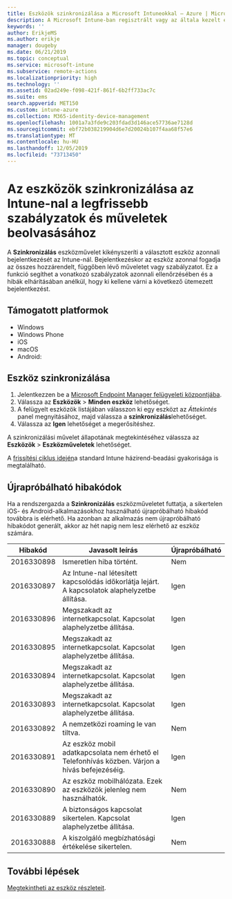 ```yaml
---
title: Eszközök szinkronizálása a Microsoft Intuneokkal – Azure | Microsoft Docs
description: A Microsoft Intune-ban regisztrált vagy az általa kezelt eszközök szinkronizálásával az eszközök beolvashatják a legfrissebb szabályzatokat és műveleteket. Az Azure Portallal való szinkronizálás lépései és az újrapróbálható hibakódok.
keywords: ''
author: ErikjeMS
ms.author: erikje
manager: dougeby
ms.date: 06/21/2019
ms.topic: conceptual
ms.service: microsoft-intune
ms.subservice: remote-actions
ms.localizationpriority: high
ms.technology: ''
ms.assetid: 02ad249e-f098-421f-861f-6b2ff733ac7c
ms.suite: ems
search.appverid: MET150
ms.custom: intune-azure
ms.collection: M365-identity-device-management
ms.openlocfilehash: 1001a7a3fde9c203fdad3d146ace57736ae7128d
ms.sourcegitcommit: ebf72b038219904d6e7d20024b107f4aa68f57e6
ms.translationtype: MT
ms.contentlocale: hu-HU
ms.lasthandoff: 12/05/2019
ms.locfileid: "73713450"
---
```

# <a name="sync-devices-to-get-the-latest-policies-and-actions-with-intune"></a>Az eszközök szinkronizálása az Intune-nal a legfrissebb szabályzatok és műveletek beolvasásához


A **Szinkronizálás** eszközművelet kikényszeríti a választott eszköz azonnali bejelentkezését az Intune-nál. Bejelentkezéskor az eszköz azonnal fogadja az összes hozzárendelt, függőben lévő műveletet vagy szabályzatot. Ez a funkció segíthet a vonatkozó szabályzatok azonnali ellenőrzésében és a hibák elhárításában anélkül, hogy ki kellene várni a következő ütemezett bejelentkezést.

## <a name="supported-platforms"></a>Támogatott platformok

- Windows
- Windows Phone
- iOS
- macOS
- Android:

## <a name="sync-a-device"></a>Eszköz szinkronizálása

1. Jelentkezzen be a [Microsoft Endpoint Manager felügyeleti központjába](https://go.microsoft.com/fwlink/?linkid=2109431). 
3. Válassza az **Eszközök** > **Minden eszköz** lehetőséget.
4. A felügyelt eszközök listájában válasszon ki egy eszközt az *Áttekintés* panel megnyitásához, majd válassza a **szinkronizálás**lehetőséget.
5. Válassza az **Igen** lehetőséget a megerősítéshez.

A szinkronizálási művelet állapotának megtekintéséhez válassza az **Eszközök** > **Eszközműveletek** lehetőséget.

A [frissítési ciklus idején](../configuration/device-profile-troubleshoot.md#how-long-does-it-take-for-devices-to-get-a-policy-profile-or-app-after-they-are-assigned)a standard Intune házirend-beadási gyakorisága is megtalálható.

## <a name="retryable-error-codes"></a>Újrapróbálható hibakódok

Ha a rendszergazda a **Szinkronizálás** eszközműveletet futtatja, a sikertelen iOS- és Android-alkalmazásokhoz használható újrapróbálható hibakód továbbra is elérhető. Ha azonban az alkalmazás nem újrapróbálható hibakódot generált, akkor az hét napig nem lesz elérhető az eszköz számára.


| Hibakód  | Javasolt leírás | Újrapróbálható |
|---|---|---|
| 2016330898 | Ismeretlen hiba történt. | Nem |
| 2016330897 | Az Intune-nal létesített kapcsolódás időkorlátja lejárt. A kapcsolatok alaphelyzetbe állítása. | Igen |
| 2016330896 | Megszakadt az internetkapcsolat. Kapcsolat alaphelyzetbe állítása. | Igen |
| 2016330895 | Megszakadt az internetkapcsolat. Kapcsolat alaphelyzetbe állítása. | Igen |
| 2016330894 | Megszakadt az internetkapcsolat. Kapcsolat alaphelyzetbe állítása. | Igen |
| 2016330893 | Megszakadt az internetkapcsolat. Kapcsolat alaphelyzetbe állítása. | Igen|
| 2016330892 | A nemzetközi roaming le van tiltva. | Nem|
| 2016330891 | Az eszköz mobil adatkapcsolata nem érhető el Telefonhívás közben. Várjon a hívás befejezéséig. | Igen|
| 2016330890 | Az eszköz mobilhálózata. Ezek az eszközök jelenleg nem használhatók. | Nem|
| 2016330889 | A biztonságos kapcsolat sikertelen. Kapcsolat alaphelyzetbe állítása. | Igen|
| 2016330888 | A kiszolgáló megbízhatósági értékelése sikertelen. | Nem|

## <a name="next-steps"></a>További lépések

[Megtekintheti az eszköz részleteit](device-inventory.md).
 
